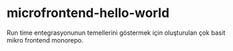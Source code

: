 # microfrontend-hello-world
Run time entegrasyonunun temellerini göstermek için oluşturulan çok basit mikro frontend monorepo.